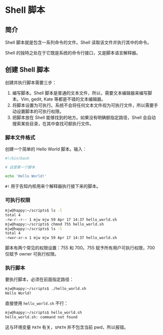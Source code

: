 # Shell 脚本

## 简介

Shell 脚本就是包含一系列命令的文件。Shell 读取该文件并执行其中的命令。

Shell 的独特之处在于它既是系统的命令行接口，又是脚本语言解释器。

## 创建 Shell 脚本

创建并执行脚本需要三步：

1. 编写脚本。Shell 脚本是普通的文本文件，所以，需要文本编辑器来编写脚本。Vim, gedit, Kate 等都是不错的文本编辑器。
2. 将脚本设置为可执行。系统不会将任何文本文件视为可执行文件，所以需要手动设置脚本的可执行权限。
3. 把脚本放在 Shell 能够找到的地方。如果没有明确额指定路径，Shell 会自动搜索某些目录，在其中查找可额执行文件。

### 脚本文件格式

创建一个简单的 Hello World 脚本。输入：

```bash
#!/bin/bash

# 这是第一个脚本

echo 'Hello World!'
```

`#!` 用于告知内核用来个解释器执行接下来的脚本。

### 可执行权限

```bash
mjw@happy:~/scripts$ ls -l
total 4
-rw-r--r-- 1 mjw mjw 59 Apr 17 14:37 hello_world.sh
mjw@happy:~/scripts$ chmod 755 hello_world.sh
mjw@happy:~/scripts$ ls -l
total 4
-rwxr-xr-x 1 mjw mjw 59 Apr 17 14:37 hello_world.sh
```
 
 脚本有两个常见的权限设置：755 和 700。755 赋予所有用户可执行权限，700 仅赋予 owner 可执行权限。

 ### 执行脚本

 要执行脚本，必须在前面指定路径：

 ```bash
 mjw@happy:~/scripts$ ./hello_world.sh
Hello World!
 ```

直接使用 `hello_world.sh` 不行：

```bash
mjw@happy:~/scripts$ hello_world.sh
hello_world.sh: command not found
```

这与环境变量 `PATH` 有关，`$PATH` 并不包含当前 pwd，所以报错。

